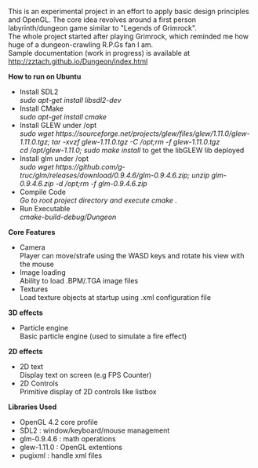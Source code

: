This is an experimental project in an effort to apply basic design principles and OpenGL.
The core idea revolves around a first person labyrinth/dungeon game similar to "Legends of Grimrock".<br>
The whole project started after playing Grimrock, which reminded me how huge of a dungeon-crawling R.P.Gs fan I am.<br>
Sample documentation (work in progress) is available at http://zztach.github.io/Dungeon/index.html

<b>How to run on Ubuntu</b>
<ul>
<li>Install SDL2</li>
<i>sudo apt-get install libsdl2-dev</i>
<li>Install CMake</li>
<i>sudo apt-get install cmake</i>
<li>Install GLEW under /opt</li>
<i>sudo wget https://sourceforge.net/projects/glew/files/glew/1.11.0/glew-1.11.0.tgz; tar -xvzf glew-1.11.0.tgz -C /opt;rm -f glew-1.11.0.tgz</i><br>
<i>cd /opt/glew-1.11.0; sudo make install</i> to get the libGLEW lib deployed
<li>Install glm under /opt</li>
<i>sudo wget https://github.com/g-truc/glm/releases/download/0.9.4.6/glm-0.9.4.6.zip; unzip glm-0.9.4.6.zip -d /opt;rm -f glm-0.9.4.6.zip</i>
<li>Compile Code</li>
<i>Go to root project directory and execute cmake .</i>
<li>Run Executable</li>
<i>cmake-build-debug/Dungeon</i>
</ul>

<b>Core Features</b>
<ul>
<li>Camera</li>
   Player can move/strafe using the WASD keys and rotate his view with the mouse
<li>Image loading</li>
   Ability to load .BPM/.TGA image files
<li>Textures</li>
   Load texture objects at startup using .xml configuration file<br>
</ul>

<b>3D effects</b>
<ul>
<li>Particle engine</li>
   Basic particle engine (used to simulate a fire effect)
</ul>

<b>2D effects</b>
<ul>
<li>2D text</li>
   Display text on screen (e.g FPS Counter)
<li>2D Controls</li>
   Primitive display of 2D controls like listbox
</ul>

<b>Libraries Used</b>
<ul>
<li>OpenGL 4.2 core profile</li>
<li>SDL2 : window/keyboard/mouse management</li>
<li>glm-0.9.4.6 : math operations</li>
<li>glew-1.11.0 : OpenGL extentions</li>
<li>pugixml : handle xml files</li>
</ul>
